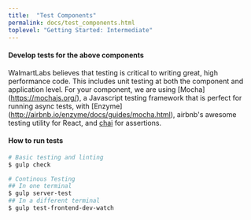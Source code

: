 ```yaml
---
title:  "Test Components"
permalink: docs/test_components.html
toplevel: "Getting Started: Intermediate"
---
```


#### Develop tests for the above components

WalmartLabs believes that testing is critical to writing great, high performance code. This includes unit testing at both the component and application level. For your component, we are using [Mocha] (https://mochajs.org/), a Javascript testing framework that is perfect for running async tests, with [Enzyme] (http://airbnb.io/enzyme/docs/guides/mocha.html), airbnb's awesome testing utility for React, and [chai](http://chaijs.com/) for assertions.

#### How to run tests

```bash
# Basic testing and linting
$ gulp check

# Continous Testing
## In one terminal
$ gulp server-test
## In a different terminal
$ gulp test-frontend-dev-watch
```
